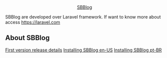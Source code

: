 <p align="center"><a href="https://github.com/andmarruda/sbblog/wiki" target="_blank">SBBlog</a></p>

SBBlog are developed over Laravel framework. If want to know more about access <a href="https://laravel.com/" target="_blank">https://laravel.com</a>

## About SBBlog

<a href="https://github.com/andmarruda/sbblog/wiki/SBBlog-1.0.0-Release-details" target="_blank">First version release details</a>
<a href="https://github.com/andmarruda/sbblog/wiki/Installing-SBBlog" target="_blank">Installing SBBlog en-US</a>
<a href="https://github.com/andmarruda/sbblog/wiki/Instalando-SBBlog" target="_blank">Installing SBBlog pt-BR</a>